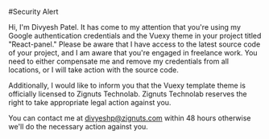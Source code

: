 #Security Alert

Hi, I'm Divyesh Patel. It has come to my attention that you're using my Google authentication credentials and the Vuexy theme in your project titled "React-panel."
Please be aware that I have access to the latest source code of your project, and I am aware that you're engaged in freelance work. You need to either compensate me and remove my credentials from all locations, or I will take action with the source code.

Additionally, I would like to inform you that the Vuexy template theme is officially licensed to Zignuts Technolab. Zignuts Technolab reserves the right to take appropriate legal action against you.

You can contact me at divyeshp@zignuts.com within 48 hours otherwise we'll do the necessary action against you.
